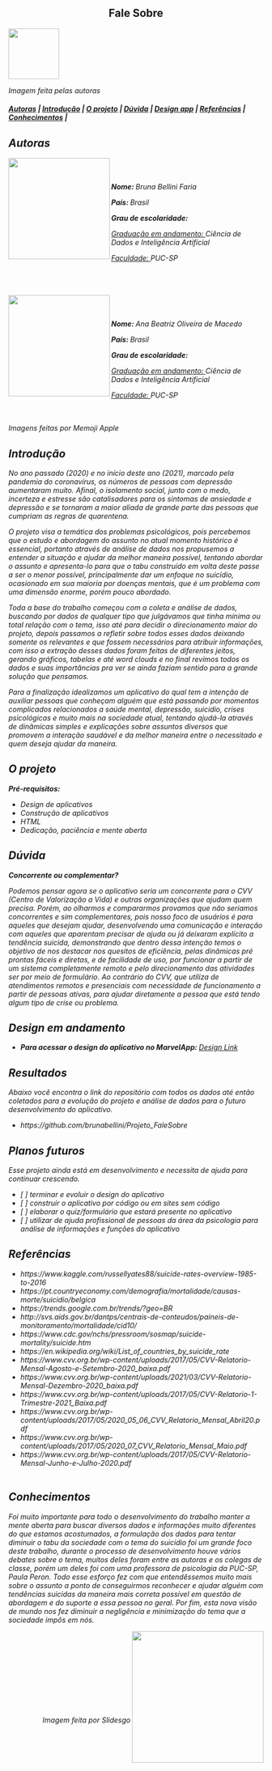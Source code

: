 <center><h2>Fale Sobre</h2></center> <img src="https://user-images.githubusercontent.com/80490047/128760467-2b186f0c-b09e-4e36-82a0-d8cad6f3c193.png" width="100"> <p><i>Imagem feita pelas autoras<i/><p/>

<h4><a href="#about">Autoras</a> | <a href="#introduction">Introdução</a> | <a href="#project">O projeto</a> | <a href="#duvidas">Dúvida</a> | <a href="#vd">Design app</a> | <a href="#reference">Referências</a> | <a href="#acknowledgement">Conhecimentos</a> |</h4>

<h2 id="about">Autoras</h2>

<img src="https://user-images.githubusercontent.com/80490047/128752878-0c54332b-7b2f-4d1f-a5c5-6d6556d10cad.jpg" align="left" width="200"/> 

<br />
<br />

<p><strong>Nome: </strong>Bruna Bellini Faria</p> 
<p><strong>País: </strong></h4>Brasil</p>
<p><strong>Grau de escolaridade: </strong></p>
<p><u>Graduação em andamento: </u></strong>Ciência de Dados e Inteligência Artificial</p>
<p><u>Faculdade: </u></strong>PUC-SP</p>

<br />
<br />
<br />

<img src="https://user-images.githubusercontent.com/80490047/128752871-f82751ab-fd0a-444e-9d90-b825d702c7df.jpg" align="left" width="200"/> 

<br />
<br />

<p><strong>Nome: </strong>Ana Beatriz Oliveira de Macedo</p> 
<p><strong>País: </strong></h4>Brasil</p>
<p><strong>Grau de escolaridade:</strong></p>
<p><u>Graduação em andamento: </u></strong>Ciência de Dados e Inteligência Artificial</p>
<p><u>Faculdade: </u></strong>PUC-SP</p>

<br />
<br />
<i>Imagens feitas por Memoji Apple<i/>
<br />

<h2 id="introduction">Introdução </h2>

<p>
	<p>No ano passado (2020) e no início deste ano (2021), marcado pela pandemia do coronavírus, os números de pessoas com depressão aumentaram muito. Afinal, o isolamento social, junto com o medo, incerteza e estresse são catalisadores para os sintomas de ansiedade e depressão e se tornaram a maior aliada de grande parte das pessoas que cumpriam as regras de quarentena.</p>
	<p>O projeto visa a temática dos problemas psicológicos, pois percebemos que o estudo e abordagem do assunto no atual momento histórico é essencial, portanto através de análise de dados nos propusemos a entender a situação e ajudar da melhor maneira possível, tentando abordar o assunto e apresenta-lo para que o tabu construído em volta deste passe a ser o menor possível, principalmente dar um enfoque no suicídio, ocasionado em sua maioria por doenças mentais, que é um problema com uma dimensão enorme, porém pouco abordado.</p>
	<p>Toda a base do trabalho começou com a coleta e análise de dados, buscando por dados de qualquer tipo que julgávamos que tinha mínima ou total relação com o tema, isso até para decidir o direcionamento maior do projeto, depois passamos a refletir sobre todos esses dados deixando somente os relevantes e que fossem necessários para atribuir informações, com isso a extração desses dados foram feitas de diferentes jeitos, gerando gráficos, tabelas e até word clouds e no final revimos todos os dados e suas importâncias pra ver se ainda faziam sentido para a grande solução que pensamos.</p>
	<p>Para a finalização idealizamos um aplicativo do qual tem a intenção de auxiliar pessoas que conheçam alguém que está passando por momentos complicados relacionados a saúde mental, depressão, suicídio, crises psicológicas e muito mais na sociedade atual, tentando ajudá-la através de dinâmicas simples e explicações sobre assuntos diversos que promovem a interação saudável e da melhor maneira entre o necessitado e quem deseja ajudar da maneira.</p>
	
</p>

<h2 id="project">O projeto</h2>

<strong>Pré-requisitos:</strong>
<p>
	<ul>
		<li>Design de aplicativos</li>
		<li>Construção de aplicativos</li>
		<li>HTML</li>
		<li>Dedicação, paciência e mente aberta</li>
	</ul>
</p>

<h2 id="duvidas">Dúvida</h2>

<strong>Concorrente ou complementar? </strong>
<p>
	Podemos pensar agora se o aplicativo seria um concorrente para o CVV (Centro de Valorização a Vida) e outras organizações que ajudam quem precisa. Porém, ao olharmos e compararmos provamos que não seriamos concorrentes e sim complementares, pois nosso foco de usuários é para aqueles que desejam ajudar, desenvolvendo uma comunicação e interação com aqueles que aparentam precisar de ajuda ou já deixaram explícito a tendência suicida, demonstrando que dentro dessa intenção temos o objetivo de nos destacar nos quesitos de eficiência, pelas dinâmicas pré prontas fáceis e diretas, e de facilidade de uso, por funcionar a partir de um sistema completamente remoto e pelo direcionamento das atividades ser por meio de formulário. Ao contrário do CVV, que utiliza de atendimentos remotos e presenciais com necessidade de funcionamento a partir de pessoas ativas, para ajudar diretamente a pessoa que está tendo algum tipo de crise ou problema.
</p>

<h2 id="vd">Design em andamento</h2>
<ul>
	<li><strong>Para acessar o design do aplicativo no MarvelApp: </strong><a href="https://marvelapp.com/prototype/5agdbgb">Design Link</a></li>
</ul>

<h2>Resultados</h2>

Abaixo você encontra o link do repositório com todos os dados até então coletados para a evolução do projeto e análise de dados para o futuro desenvolvimento do aplicativo.

<ul>
	<li>https://github.com/brunabellini/Projeto_FaleSobre</li>
</ul>

<h2>Planos futuros</h2>
<p>Esse projeto ainda está em desenvolvimento e necessita de ajuda para continuar crescendo.</p>

<ul>
	<li> [ ] terminar e evoluir o design do aplicativo</li>
	<li> [ ] construir o aplicativo por código ou em sites sem código</li>
	<li> [ ] elaborar o quiz/formulário que estará presente no aplicativo</li>
	<li> [ ] utilizar de ajuda profissional de pessoas da área da psicologia para análise de informações e funções do aplicativo</li>
</ul>

<h2 id="reference">Referências</h2>

<ul>
	<li>https://www.kaggle.com/russellyates88/suicide-rates-overview-1985-to-2016</li>
	<li>https://pt.countryeconomy.com/demografia/mortalidade/causas-morte/suicidio/belgica</li>
	<li>https://trends.google.com.br/trends/?geo=BR</li>
	<li>http://svs.aids.gov.br/dantps/centrais-de-conteudos/paineis-de-monitoramento/mortalidade/cid10/</li>
  	<li>https://www.cdc.gov/nchs/pressroom/sosmap/suicide-mortality/suicide.htm</li>
 	<li>https://en.wikipedia.org/wiki/List_of_countries_by_suicide_rate</li>
	<li>https://www.cvv.org.br/wp-content/uploads/2017/05/CVV-Relatorio-Mensal-Agosto-e-Setembro-2020_baixa.pdf</li> 
	<li>https://www.cvv.org.br/wp-content/uploads/2021/03/CVV-Relatorio-Mensal-Dezembro-2020_baixa.pdf</li> 
	<li>https://www.cvv.org.br/wp-content/uploads/2017/05/CVV-Relatorio-1-Trimestre-2021_Baixa.pdf</li>
	<li>https://www.cvv.org.br/wp-content/uploads/2017/05/2020_05_06_CVV_Relatorio_Mensal_Abril20.pdf</li> 
	<li>https://www.cvv.org.br/wp-content/uploads/2017/05/2020_07_CVV_Relatorio_Mensal_Maio.pdf</li> 
	<li>https://www.cvv.org.br/wp-content/uploads/2017/05/CVV-Relatorio-Mensal-Junho-e-Julho-2020.pdf</li> 
	
</ul>


<h2 id="acknowledgement">Conhecimentos</h2>

<p>
	Foi muito importante para todo o desenvolvimento do trabalho manter a mente aberta para buscar diversos dados e informações muito diferentes do que estamos acostumados, a formulação dos dados para tentar diminuir o tabu da sociedade com o tema do suicídio foi um grande foco deste trabalho, durante o processo de desenvolvimento houve vários debates sobre o tema, muitos deles foram entre as autoras e os colegas de classe, porém um deles foi com uma professora de psicologia da PUC-SP, Paula Peron. Todo esse esforço fez com que entendêssemos muito mais sobre o assunto a ponto de conseguirmos reconhecer e ajudar alguém com tendências suicidas da maneira mais correta possível em questão de abordagem e do suporte a essa pessoa no geral. Por fim, esta nova visão de mundo nos fez diminuir a negligência e minimização do tema que a sociedade impôs em nós.
</p>

<img src="https://user-images.githubusercontent.com/80490047/128761250-0715f0c9-194e-41fb-85d2-ff56d26a5bdf.png" align="right" width="260"/> 

<br />
<br />
<br />
<br />
<br />
<br />
<br />
<br />
<br />

<p align="right"><i>Imagem feita por Slidesgo<i/></p>
